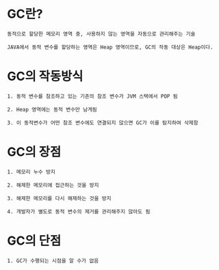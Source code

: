 # GC란?
    동적으로 할당한 메모리 영역 중, 사용하지 않는 영역을 자동으로 관리해주는 기술

    JAVA에서 동적 변수를 할당하는 영역은 Heap 영역이므로, GC의 작동 대상은 Heap이다.

# GC의 작동방식
    1. 동적 변수를 참조하고 있는 기존의 참조 변수가 JVM 스택에서 POP 됨

    2. Heap 영역에는 동적 변수만 남게됨

    3. 이 동적변수가 어떤 참조 변수에도 연결되지 않으면 GC가 이를 탐지하여 삭제함

# GC의 장점
    1. 메모리 누수 방지

    2. 해제한 메모리에 접근하는 것을 방지

    3. 해제한 메모리를 다시 해제하는 것을 방지

    4. 개발자가 별도로 동적 변수의 제거를 관리해주지 않아도 됨

# GC의 단점
    1. GC가 수행되는 시점을 알 수가 없음
